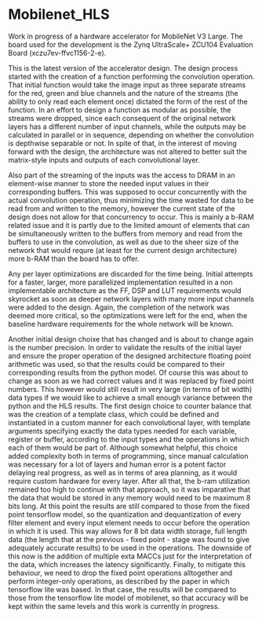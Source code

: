# Mobilenet_HLS
Work in progress of a hardware accelerator for MobileNet V3 Large. The board used for the development is the Zynq UltraScale+ ZCU104 Evaluation Board (xczu7ev-ffvc1156-2-e).

This is the latest version of the accelerator design. The design process started with the creation of a function performing the convolution operation. That initial function would take the image input as three separate streams for the red, green and blue channels and the nature of the streams (the ability to only read each element once) dictated the form of the rest of the function. In an effort to design a function as modular as possible, the streams were dropped, since each consequent of the original network layers has a different number of input channels, while the outputs may be calculated in parallel or in sequence, depending on whether the convolution is depthwise separable or not. In spite of that, in the interest of moving forward with the design, the architecture was not altered to better suit the matrix-style inputs and outputs of each convolutional layer.

Also part of the streaming of the inputs was the access to DRAM in an element-wise manner to store the needed input values in their corresponding buffers. This was supposed to occur concurrently with the actual convolution operation, thus minimizing the time wasted for data to be read from and written to the memory, however the current state of the design does not allow for that concurrency to occur. This is mainly a b-RAM related issue and it is partly due to the limited amount of elements that can be simultaneously written to the buffers from memory and read from the buffers to use in the convolution, as well as due to the sheer size of the network that would requre (at least for the current design architecture) more b-RAM than the board has to offer.

Any per layer optimizations are discarded for the time being. Initial attempts for a faster, larger, more parallelized implementation resulted in a non implementable architecture as the FF, DSP and LUT requirements would skyrocket as soon as deeper network layers with many more input channels were added to the design. Again, the completion of the network was deemed more critical, so the optimizations were left for the end, when the baseline hardware requirements for the whole network will be known. 

Another initial design choixe that has changed and is about to change again is the number precision. In order to validate the results of the initial layer and ensure the proper operation of the designed architecture floating point arithmetic was used, so that the results could be compared to their corresponding results from the python model. Of course this was about to change as soon as we had correct values and it was replaced by fixed point numbers. This however would still result in very large (in terms of bit width) data types if we would like to achieve a small enough variance between the python and the HLS results. The first design choice to counter balance that was the creation of a template class, which could be defined and instantiated in a custom manner for each convolutional layer, with template arguments specifying exactly the data types needed for each variable, register or buffer, according to the input types and the operations in which each of them would be part of. Although somewhat helpful, this choice added complexity both in terms of programming, since manual calculation was necessary for a lot of layers and human error is a potent factor delaying real progress, as well as in terms of area planning, as it would require custom hardware for every layer. After all that, the b-ram utilization remained too high to continue with that approach, so it was imparative that the data that would be stored in any memory would need to be maximum 8 bits long. At this point the results are still compared to those from the fixed point tensorflow model, so the quantization and dequantization of every filter element and every input element needs to occur before the operation in which it is used. This way allows for 8 bit data width storage, full length data (the length that at the previous - fixed point - stage was found to give adequately accurate results) to be used in the operations. The downside of this now is the addition of multiple exta MACCs just for the interpretation of the data, which increases the latency significantly. Finally, to mitigate this behaviour, we need to drop the fixed point operations alltogether and perform integer-only operations, as described by the paper in which tensorflow lite was based. In that case, the results will be compared to those from the tensorflow lite model of mobilenet, so that accuracy will be kept within the same levels and this work is currently in progress.
